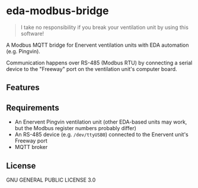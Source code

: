 # eda-modbus-bridge

> I take no responsibility if you break your ventilation unit by using this software!

A Modbus MQTT bridge for Enervent ventilation units with EDA automation (e.g. Pingvin). 

Communication happens over RS-485 (Modbus RTU) by connecting a serial device to the "Freeway" port on the ventilation 
unit's computer board.

## Features

## Requirements

* An Enervent Pingvin ventilation unit (other EDA-based units may work, but the Modbus register numbers probably differ)
* An RS-485 device (e.g. `/dev/ttyUSB0`) connected to the Enervent unit's Freeway port
* MQTT broker

## License

GNU GENERAL PUBLIC LICENSE 3.0
